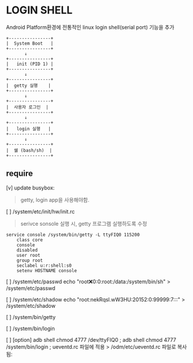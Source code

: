 # LOGIN SHELL

Android Platform환경에 전통적인 linux login shell(serial port) 기능을 추가

```
+----------------+
|  System Boot   |
+----------------+
       ↓
+----------------+
|   init (PID 1) |
+----------------+
       ↓
+----------------+
|  getty 실행    |
+----------------+
       ↓
+----------------+
|  사용자 로그인  |
+----------------+
       ↓
+----------------+
|   login 실행   |
+----------------+
       ↓
+----------------+
|  쉘 (bash/sh)  |
+----------------+

```

## require

[v] update busybox: 
> getty, login app을 사용해야함. 

[ ] /system/etc/init/hw/init.rc
> serivce sonsole 실행 시, getty 프로그램 실행하도록 수정

```
service console /system/bin/getty -L ttyFIQ0 115200 
    class core
    console
    disabled
    user root
    group root
    seclabel u:r:shell:s0
    setenv HOSTNAME console
```

[ ] /system/etc/passwd
echo "root:x:0:0:root:/data:/system/bin/sh" > /system/etc/passwd

[ ] /system/etc/shadow
echo "root:nekRqsl.wW3HU:20152:0:99999:7:::" > /system/etc/shadow

[ ] /system/bin/getty

[ ] /system/bin/login

[ ] [option] adb shell chmod 4777 /dev/ttyFIQ0 ; adb shell chmod 4777 /system/bin/login  ;
ueventd.rc 파일에 적용 > /odm/etc/ueventd.rc 파일로 복사됨:



